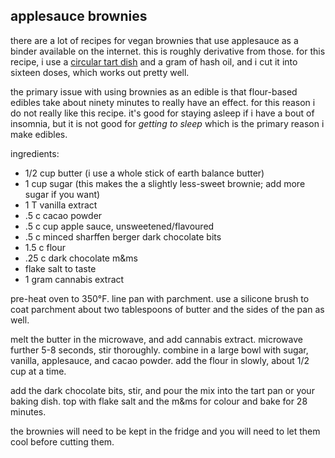applesauce brownies
---
there are a lot of recipes for vegan brownies that use applesauce as a binder available on the internet. this is roughly derivative from those. for this recipe, i use a [circular tart dish](https://smile.amazon.com/Tart-Dish-Size-Color-Caribbean/dp/B00S5CUJUQ/) and a gram of hash oil, and i cut it into sixteen doses, which works out pretty well.

the primary issue with using brownies as an edible is that flour-based edibles take about ninety minutes to really have an effect. for this reason i do not really like this recipe. it's good for staying asleep if i have a bout of insomnia, but it is not good for *getting to sleep* which is the primary reason i make edibles.

ingredients:
- 1/2 cup butter (i use a whole stick of earth balance butter)
- 1 cup sugar (this makes the a slightly less-sweet brownie; add more sugar if you want)
- 1 T vanilla extract
- .5 c cacao powder
- .5 c cup apple sauce, unsweetened/flavoured
- .5 c minced sharffen berger dark chocolate bits
- 1.5 c flour
- .25 c dark chocolate m&ms
- flake salt to taste
- 1 gram cannabis extract

pre-heat oven to 350°F. line pan with parchment. use a silicone brush to coat parchment about two tablespoons of butter and the sides of the pan as well.

melt the butter in the microwave, and add cannabis extract. microwave further 5-8 seconds, stir thoroughly. combine in a large bowl with sugar, vanilla, applesauce, and cacao powder. add the flour in slowly, about 1/2 cup at a time.

add the dark chocolate bits, stir, and pour the mix into the tart pan or your baking dish. top with flake salt and the m&ms for colour and bake for 28 minutes.

the brownies will need to be kept in the fridge and you will need to let them cool before cutting them.
